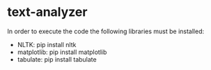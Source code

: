 # text-analyzer

In order to execute the code the following libraries must be installed:
  
  - NLTK: pip install nltk  
  - matplotlib: pip install matplotlib 
  - tabulate: pip install tabulate
